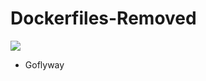 # Dockerfiles-Removed
![](https://api.travis-ci.org/benzBrake/Dockerfiles-Removed.svg?branch=master)
- Goflyway